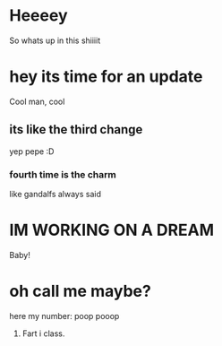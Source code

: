 # Heeeey
So whats up in this shiiiit


# hey its time for an update
Cool man, cool

## its like the third change
yep pepe
:D

### fourth time is the charm
like gandalfs always said


# IM WORKING ON A DREAM

Baby!


# oh call me maybe?
here my number: poop pooop

1. Fart i class.
